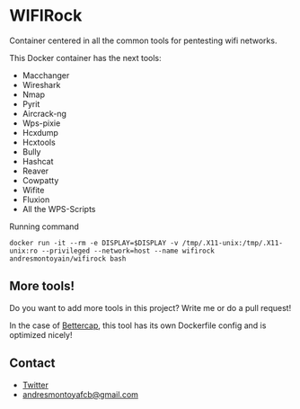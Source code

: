 # WIFIRock

Container centered in all the common tools for pentesting wifi networks.

This Docker container has the next tools:

- Macchanger
- Wireshark
- Nmap
- Pyrit
- Aircrack-ng
- Wps-pixie
- Hcxdump
- Hcxtools
- Bully
- Hashcat
- Reaver
- Cowpatty
- Wifite
- Fluxion
- All the WPS-Scripts

Running command

```
docker run -it --rm -e DISPLAY=$DISPLAY -v /tmp/.X11-unix:/tmp/.X11-unix:ro --privileged --network=host --name wifirock andresmontoyain/wifirock bash
```

## More tools!

Do you want to add more tools in this project? Write me or do a pull request!

In the case of [Bettercap](https://github.com/bettercap/bettercap), this tool has its own Dockerfile config and is optimized nicely!

## Contact

- [Twitter](https://twitter.com/@AndresMontoyaIN)
- andresmontoyafcb@gmail.com
